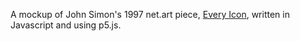 A mockup of John Simon's 1997 net.art piece, [Every Icon](http://www.numeral.com/appletsoftware/eicon.html), written in Javascript and using p5.js. 
